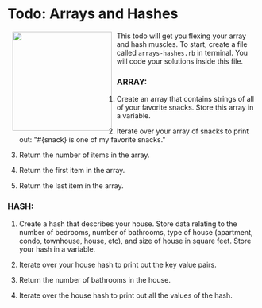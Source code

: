 # Todo: Arrays and Hashes

<img src="https://s3.amazonaws.com/after-school-assets/todo.jpg" align="left" hspace="10" width="200"> 

This todo will get you flexing your array and hash muscles. To start, create a file called `arrays-hashes.rb` in terminal. You will code your solutions inside this file.

### ARRAY:
1. Create an array that contains strings of all of your favorite snacks. Store this array in a variable.

2. Iterate over your array of snacks to print out: "#{snack} is one of my favorite snacks."

3. Return the number of items in the array.

4. Return the first item in the array.

5. Return the last item in the array.

### HASH:
1. Create a hash that describes your house. Store data relating to the number of bedrooms, number of bathrooms, type of house (apartment, condo, townhouse, house, etc), and size of house in square feet. Store your hash in a variable.

2. Iterate over your house hash to print out the key value pairs.

3. Return the number of bathrooms in the house.

4. Iterate over the house hash to print out all the values of the hash.


